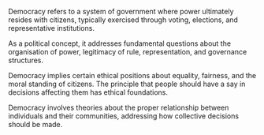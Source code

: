 Democracy refers to a system of government where power ultimately resides with citizens, typically exercised through voting, elections, and representative institutions. 

As a political concept, it addresses fundamental questions about the organisation of power, legitimacy of rule, representation, and governance structures.

Democracy implies certain ethical positions about equality, fairness, and the moral standing of citizens. The principle that people should have a say in decisions affecting them has ethical foundations.

Democracy involves theories about the proper relationship between individuals and their communities, addressing how collective decisions should be made.
